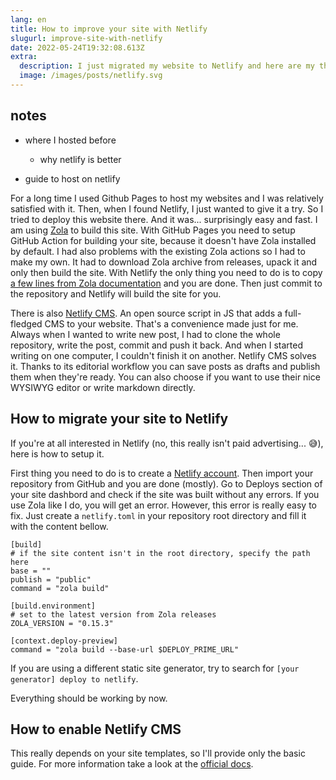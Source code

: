 ```yaml
---
lang: en
title: How to improve your site with Netlify
slugurl: improve-site-with-netlify
date: 2022-05-24T19:32:08.613Z
extra:
  description: I just migrated my website to Netlify and here are my thougts.
  image: /images/posts/netlify.svg
---
```

## notes

* where I hosted before

  * why netlify is better
* guide to host on netlify

For a long time I used Github Pages to host my websites and I was relatively satisfied with it. Then, when I found Netlify, I just wanted to give it a try. So I tried to deploy this website there. And it was... surprisingly easy and fast. I am using [Zola](https://www.getzola.org/) to build this site. With GitHub Pages you need to setup GitHub Action for building your site, because it doesn't have Zola installed by default. I had also problems with the existing Zola actions so I had to make my own. It had to download Zola archive from releases, upack it and only then build the site. With Netlify the only thing you need to do is to copy [a few lines from Zola documentation](https://www.getzola.org/documentation/deployment/netlify/) and you are done. Then just commit to the repository and Netlify will build the site for you.

There is also [Netlify CMS](https://www.netlifycms.org/). An open source script in JS that adds a full-fledged CMS to your website. That's a convenience made just for me. Always when I wanted to write new post, I had to clone the whole repository, write the post, commit and push it back. And when I started writing on one computer, I couldn't finish it on another. Netlify CMS solves it. Thanks to its editorial workflow you can save posts as drafts and publish them when they're ready. You can also choose if you want to use their nice WYSIWYG editor or write markdown directly.

## How to migrate your site to Netlify

If you're at all interested in Netlify (no, this really isn't paid advertising... 😅️), here is how to setup it.

First thing you need to do is to create a [Netlify account](https://app.netlify.com/). Then import your repository from GitHub and you are done (mostly). Go to Deploys section of your site dashbord and check if the site was built without any errors. If you use Zola like I do, you will get an error. However, this error is really easy to fix. Just create a `netlify.toml` in your repository root directory and fill it with the content bellow.

```toml,linenos
[build]
# if the site content isn't in the root directory, specify the path here
base = ""
publish = "public"
command = "zola build"

[build.environment]
# set to the latest version from Zola releases
ZOLA_VERSION = "0.15.3"

[context.deploy-preview]
command = "zola build --base-url $DEPLOY_PRIME_URL"
```

If you are using a different static site generator, try to search for `[your generator] deploy to netlify`.

Everything should be working by now.

## How to enable Netlify CMS

This really depends on your site templates, so I'll provide only the basic guide. For more information take a look at the [official docs](https://www.netlifycms.org/docs/).